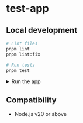 # test-app

## Local development

```sh
# Lint files
pnpm lint
pnpm lint:fix

# Run tests
pnpm test
```

<details>

<summary>Run the app</summary>

1. To test the latest code, build the addons in the `packages` folder before starting the app.

    ```sh
    # From the workspace root
    pnpm build

    # From the root of this package
    pnpm start
    ```

1. Open the app at [http://localhost:4300/tests](http://localhost:4300/tests?hidepassed).

</details>


## Compatibility

- Node.js v20 or above
